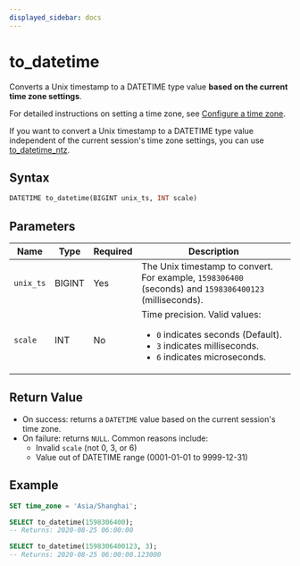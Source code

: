 ```yaml
---
displayed_sidebar: docs
---
```


# to_datetime

Converts a Unix timestamp to a DATETIME type value **based on the current time zone settings**.

For detailed instructions on setting a time zone, see [Configure a time zone](../../../administration/management/timezone.md).

If you want to convert a Unix timestamp to a DATETIME type value independent of the current session's time zone settings, you can use [to_datetime_ntz](./to_datetime_ntz.md).

## Syntax

```sql
DATETIME to_datetime(BIGINT unix_ts, INT scale)
```

## Parameters

| Name      | Type   | Required | Description                                             |
| --------- | ------ | -------- | ------------------------------------------------------- |
| `unix_ts` | BIGINT | Yes      | The Unix timestamp to convert. For example, `1598306400` (seconds) and `1598306400123` (milliseconds). |
| `scale`   | INT    | No       | Time precision. Valid values:<ul><li>`0` indicates seconds (Default).</li><li>`3` indicates milliseconds.</li><li>`6` indicates microseconds.</li></ul> |

## Return Value

- On success: returns a `DATETIME` value based on the current session's time zone.
- On failure: returns `NULL`. Common reasons include:
  - Invalid `scale` (not 0, 3, or 6)
  - Value out of DATETIME range (0001-01-01 to 9999-12-31)

## Example 

```sql
SET time_zone = 'Asia/Shanghai';

SELECT to_datetime(1598306400);
-- Returns: 2020-08-25 06:00:00

SELECT to_datetime(1598306400123, 3);
-- Returns: 2020-08-25 06:00:00.123000
```

